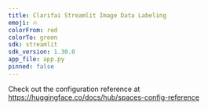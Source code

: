 ```yaml
---
title: Clarifai Streamlit Image Data Labeling
emoji: 🔥
colorFrom: red
colorTo: green
sdk: streamlit
sdk_version: 1.30.0
app_file: app.py
pinned: false
---
```


Check out the configuration reference at https://huggingface.co/docs/hub/spaces-config-reference
